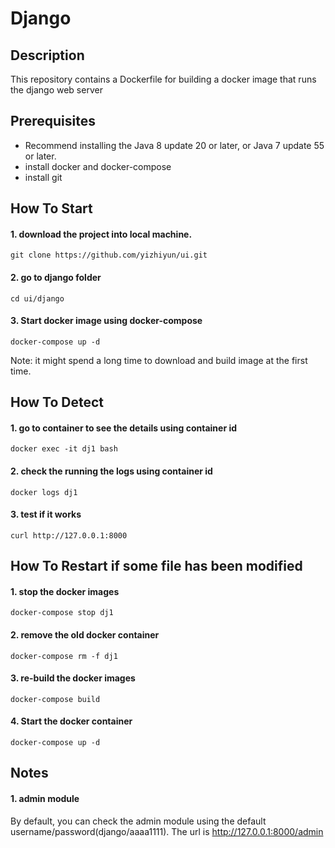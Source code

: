 Django
==================

Description
-----------
This repository contains a Dockerfile for building a docker image that runs the django web server


Prerequisites
-------------
* Recommend installing the Java 8 update 20 or later, or Java 7 update 55 or later.
* install docker and docker-compose
* install git

How To Start
-----
#### 1. download the project into local machine.
```
git clone https://github.com/yizhiyun/ui.git
```
#### 2. go to django folder
```
cd ui/django
```
#### 3. Start docker image using docker-compose
```
docker-compose up -d
```
Note: it might spend a long time to download and build image at the first time.

How To Detect
-----
#### 1. go to container to see the details using container id
```
docker exec -it dj1 bash
```

#### 2. check the running the logs using container id
```
docker logs dj1
```
#### 3. test if it works
```
curl http://127.0.0.1:8000
```

How To Restart if some file has been modified
-----
#### 1. stop the docker images
```
docker-compose stop dj1
```
#### 2. remove the old docker container
```
docker-compose rm -f dj1
```
#### 3. re-build the docker images
```
docker-compose build
```
#### 4. Start the docker container
```
docker-compose up -d
```

Notes
-----
#### 1. admin module
By default, you can check the admin module using the default username/password(django/aaaa1111). The url is http://127.0.0.1:8000/admin

